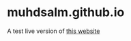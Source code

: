 # muhdsalm.github.io
A test live version of [this website](https://github.com/muhdsalm/mini-website)
